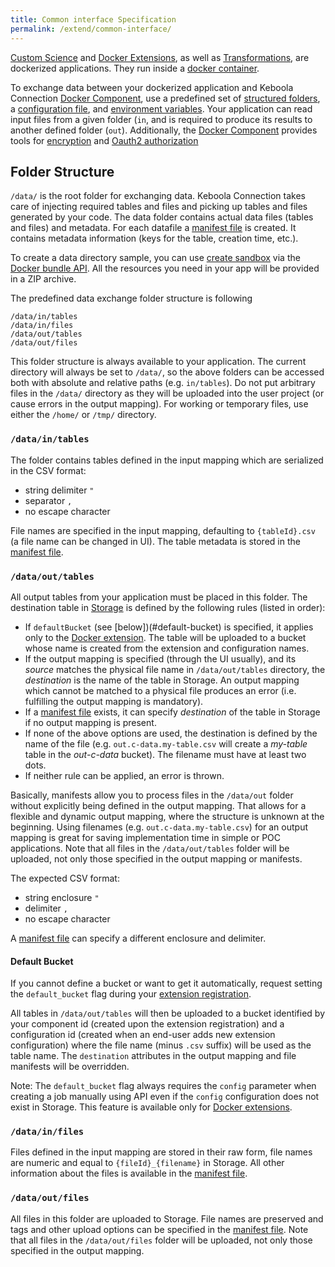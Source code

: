 ```yaml
---
title: Common interface Specification
permalink: /extend/common-interface/
---
```


[Custom Science](/extend/custom-science/) and [Docker Extensions](/extend/docker/), as well as
[Transformations](https://help.keboola.com/??/), are dockerized applications. 
They run inside a [docker container](/extend/docker/tutorial/).

To exchange data between your dockerized application and 
Keboola Connection [Docker Component](/overview/docker-bundle/), use a 
predefined set of [structured folders](#folder-structure),  
a [configuration file](/extend/common-interface/config-file/),
and [environment variables](/extend/common-interface/environment/). 
Your application can read input files from a given folder (`in`, and is required to produce its results to 
another defined folder (`out`).
Additionally, the [Docker Component](/overview/docker-bundle/) provides tools for 
[encryption](/overview/encryption) and [Oauth2 authorization](/common-interface/oauth/) 

## Folder Structure
`/data/` is the root folder for exchanging data. Keboola Connection takes care of injecting required tables 
and files and picking up tables and files generated by your code. The data folder contains actual data 
files (tables and files) and metadata. For each datafile 
a [manifest file](/extend/common-interface/manifest-files/) is created. It contains metadata 
information (keys for the table, creation time, etc.). 

To create a data directory sample, you can use [create sandbox](/extend/common-interface/) via the
[Docker bundle API](http://docs.kebooladocker.apiary.io/#reference/sandbox). 
All the resources you need in your app will be provided in a ZIP archive. 

The predefined data exchange folder structure is following
  
    /data/in/tables
    /data/in/files
    /data/out/tables
    /data/out/files
    
This folder structure is always available to your application. The current directory will always be set to
`/data/`, so the above folders can be accessed both with absolute and relative paths (e.g. `in/tables`). 
Do not put arbitrary files in the `/data/` directory as they will be uploaded into the user project 
(or cause errors in the output mapping). For working or temporary files, use either the `/home/` or `/tmp/` directory.

### `/data/in/tables`

The folder contains tables defined in the input mapping which are serialized in the CSV format:
 
  - string delimiter `"`
  - separator `,`
  - no escape character
 
File names are specified in the input mapping, defaulting to `{tableId}.csv` (a file name can be changed in UI).
The table metadata is stored in the [manifest file](/extend/common-interface/manifest-files/).

### `/data/out/tables`

All output tables from your application must be placed in this folder. The destination table in 
[Storage](https://help.keboola.com/???) is defined by the following rules (listed in order):

- If `defaultBucket` (see [below])(#default-bucket) is specified, it applies only 
to the [Docker extension](/extend/docker/). The table will be uploaded to a
bucket whose name is created from the extension and configuration names.
- If the output mapping is specified (through the UI usually), and its *source* matches the physical file name in 
`/data/out/tables` directory, the *destination* is the name of the table in Storage. An output mapping which cannot be
matched to a physical file produces an error (i.e. fulfilling the output mapping is mandatory). 
- If a [manifest file](/extend/common-interface/manifest-files/) exists, it can specify *destination* of
the table in Storage if no output mapping is present. 
- If none of the above options are used, the destination is defined by the name of the file 
(e.g. `out.c-data.my-table.csv` will create a *my-table* table in the *out-c-data* bucket). The filename must have
at least two dots.
- If neither rule can be applied, an error is thrown.   
  
Basically, manifests allow you to process files in the `/data/out` folder without explicitly being defined in the 
output mapping. That allows for a flexible and dynamic output mapping, where the structure is unknown at the beginning.
Using filenames (e.g. `out.c-data.my-table.csv`) for an output mapping is great for saving implementation time in simple or 
POC applications.
Note that all files in the `/data/out/tables` folder will be uploaded, not only those specified in the output mapping or
manifests.

The expected CSV format:

  - string enclosure `"`
  - delimiter `,`
  - no escape character

A [manifest file](/extend/common-interface/manifest-files/) can specify a different enclosure and delimiter. 


#### Default Bucket
If you cannot define a bucket or want to get it automatically, request setting 
the `default_bucket` flag during your [extension registration](/extend/registration). 

All tables in `/data/out/tables` will then be uploaded to a bucket identified by your
component id (created upon the extension registration) and 
a configuration id (created when an end-user adds new extension configuration) where the
file name (minus `.csv` suffix) will be used as the table name. The `destination` attributes 
in the output mapping and file manifests will be overridden.
 
Note: The `default_bucket` flag always requires the `config` parameter when creating a job manually using 
API even if the `config` configuration does not exist in Storage. This feature
is available only for [Docker extensions](/extend/docker/).  

### `/data/in/files`  

Files defined in the input mapping are stored in their raw form, file names are numeric and 
equal to `{fileId}_{filename}` in Storage. All other information about the files is available 
in the [manifest file](/extend/common-interface/manifest-files/).

### `/data/out/files`

All files in this folder are uploaded to Storage. File names are preserved and tags and other upload options 
can be specified in the [manifest file](/extend/common-interface/manifest-files/).
Note that all files in the `/data/out/files` folder will be uploaded, not only those specified in the output mapping.

